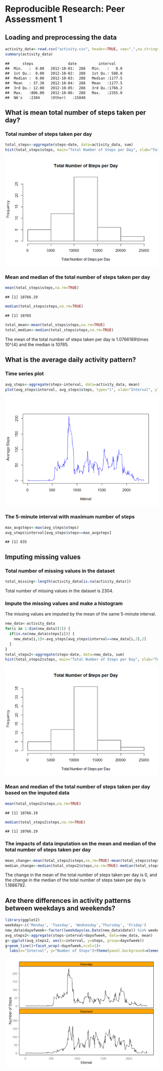 # Reproducible Research: Peer Assessment 1


## Loading and preprocessing the data

```r
activity_data<-read.csv("activity.csv", header=TRUE, sep=",",na.strings="NA")
summary(activity_data)
```

```
##      steps                date          interval     
##  Min.   :  0.00   2012-10-01:  288   Min.   :   0.0  
##  1st Qu.:  0.00   2012-10-02:  288   1st Qu.: 588.8  
##  Median :  0.00   2012-10-03:  288   Median :1177.5  
##  Mean   : 37.38   2012-10-04:  288   Mean   :1177.5  
##  3rd Qu.: 12.00   2012-10-05:  288   3rd Qu.:1766.2  
##  Max.   :806.00   2012-10-06:  288   Max.   :2355.0  
##  NA's   :2304     (Other)   :15840
```


## What is mean total number of steps taken per day?
### Total number of steps taken per day

```r
total_steps<-aggregate(steps~date, data=activity_data, sum)
hist(total_steps$steps, main="Total Number of Steps per Day", xlab="Total Number of Steps per Day")
```

![](PA1_template_files/figure-html/unnamed-chunk-2-1.png) 

### Mean and median of the total number of steps taken per day

```r
mean(total_steps$steps,na.rm=TRUE)
```

```
## [1] 10766.19
```

```r
median(total_steps$steps,na.rm=TRUE)
```

```
## [1] 10765
```

```r
total_mean<-mean(total_steps$steps,na.rm=TRUE)
total_median<-median(total_steps$steps,na.rm=TRUE)
```
The mean of the total number of steps taken per day is 1.0766189\times 10^{4} and the median is 10765.

## What is the average daily activity pattern?
### Time series plot

```r
avg_steps<-aggregate(steps~interval, data=activity_data, mean)
plot(avg_steps$interval, avg_steps$steps, type="l", xlab="Interval", ylab="Average Steps", col="Blue")
```

![](PA1_template_files/figure-html/unnamed-chunk-4-1.png) 

### The 5-minute interval with maximum number of steps

```r
max_avgsteps<-max(avg_steps$steps)
avg_steps$interval[avg_steps$steps==max_avgsteps]
```

```
## [1] 835
```

## Imputing missing values
### Total number of missing values in the dataset

```r
total_missing<-length(activity_data[is.na(activity_data)])
```
Total number of missing values in the dataset is 2304.

### Impute the missing values and make a histogram
The missing values are imputed by the mean of the same 5-minute interval.

```r
new_data<-activity_data
for(i in 1:dim(new_data)[1]) {
  if(is.na(new_data$steps[i])) {
    new_data[i,1]<-avg_steps[avg_steps$interval==new_data[i,3],2]
  }
}
total_steps2<-aggregate(steps~date, data=new_data, sum)
hist(total_steps2$steps, main="Total Number of Steps per Day", xlab="Total Number of Steps per Day")
```

![](PA1_template_files/figure-html/unnamed-chunk-7-1.png) 

### Mean and median of the total number of steps taken per day based on the imputed data

```r
mean(total_steps2$steps,na.rm=TRUE)
```

```
## [1] 10766.19
```

```r
median(total_steps2$steps,na.rm=TRUE)
```

```
## [1] 10766.19
```

### The impacts of data imputation on the mean and median of the total number of steps taken per day

```r
mean_change<-mean(total_steps2$steps,na.rm=TRUE)-mean(total_steps$steps,na.rm=TRUE)
median_change<-median(total_steps2$steps,na.rm=TRUE)-median(total_steps$steps,na.rm=TRUE)
```
The change in the mean of the total number of steps taken per day is 0, and the change in the median of the total number of steps taken per day is 1.1886792. 

## Are there differences in activity patterns between weekdays and weekends?

```r
library(ggplot2)
weekday<-c('Monday', 'Tuesday', 'Wednesday','Thursday', 'Friday')
new_data$dayofweek<-factor((weekdays(as.Date(new_data$date)) %in% weekday), levels=c(TRUE,FALSE),labels=c('Weekday','Weekend'))
avg_steps2<-aggregate(steps~interval+dayofweek, data=new_data, mean)
g<-ggplot(avg_steps2, aes(x=interval, y=steps, group=dayofweek))
g+geom_line()+facet_wrap(~dayofweek,ncol=1)+
  labs(x="Interval", y="Number of Steps")+theme(panel.background=element_rect(fill='white', colour='black'),strip.background=element_rect(fill='orange', colour='black'),panel.grid.major = element_blank(), panel.grid.minor = element_blank())
```

![](PA1_template_files/figure-html/unnamed-chunk-10-1.png) 

